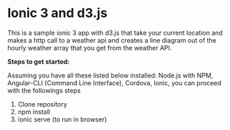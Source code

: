 # Ionic 3 and d3.js
This is a sample ionic 3 app with d3.js that take your current location and makes a http call to a weather api and creates a line diagram out of the hourly weather array that you get from the weather API.

**Steps to get started:**

Assuming you have all these listed below installed: Node.js with NPM, Angular-CLI (Command Line Interface), Cordova, Ionic,
you can proceed with the followings steps

1. Clone repository
2. npm install
3. ionic serve (to run in browser)

